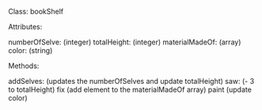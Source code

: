 Class: bookShelf

Attributes:

numberOfSelve: (integer)
totalHeight: (integer)
materialMadeOf: (array)
color: (string)

Methods:

addSelves: (updates the numberOfSelves and update totalHeight)
saw: (- 3 to totalHeight)
fix (add element to the materialMadeOf array)
paint (update color)
